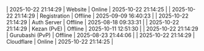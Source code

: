 | 2025-10-22 21:14:29 | Website | Online | 2025-10-22 21:14:25 |
| 2025-10-22 21:14:29 | Registration | Offline | 2025-09-09 16:40:23 |
| 2025-10-22 21:14:29 | Auth Server | Offline | 2025-08-18 09:33:31 |
| 2025-10-22 21:14:29 | Kezan (PvE) | Offline | 2025-10-11 12:51:30 |
| 2025-10-22 21:14:29 | Gurubashi (PvP) | Offline | 2025-08-23 21:44:06 |
| 2025-10-22 21:14:29 | Cloudflare | Online | 2025-10-22 21:14:25 |

